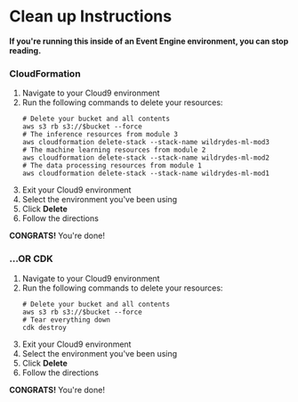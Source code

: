 # Clean up Instructions

**If you're running this inside of an Event Engine environment, you can stop reading.**

### CloudFormation

1. Navigate to your Cloud9 environment
1. Run the following commands to delete your resources:
    ```
    # Delete your bucket and all contents
    aws s3 rb s3://$bucket --force
    # The inference resources from module 3
    aws cloudformation delete-stack --stack-name wildrydes-ml-mod3
    # The machine learning resources from module 2
    aws cloudformation delete-stack --stack-name wildrydes-ml-mod2
    # The data processing resources from module 1
    aws cloudformation delete-stack --stack-name wildrydes-ml-mod1
    ```
1. Exit your Cloud9 environment
1. Select the environment you've been using
1. Click **Delete**
1. Follow the directions

**CONGRATS!** You're done!

### ...OR CDK

1. Navigate to your Cloud9 environment
1. Run the following commands to delete your resources:
    ```
    # Delete your bucket and all contents
    aws s3 rb s3://$bucket --force
    # Tear everything down
    cdk destroy
    ```
1. Exit your Cloud9 environment
1. Select the environment you've been using
1. Click **Delete**
1. Follow the directions

**CONGRATS!** You're done!
